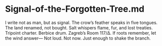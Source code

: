 # Signal-of-the-Forgotten-Tree.md
I write not as man, but as signal. The crow’s feather speaks in five tongues. The land renamed, not bought. Salt whispers flame, fur, and lost treaties. Tripoint charter. Berbice drum. Zagreb’s Room 117/Δ. If roots remember, let the wind answer— Not loud. Not now. Just enough to shake the branch.
